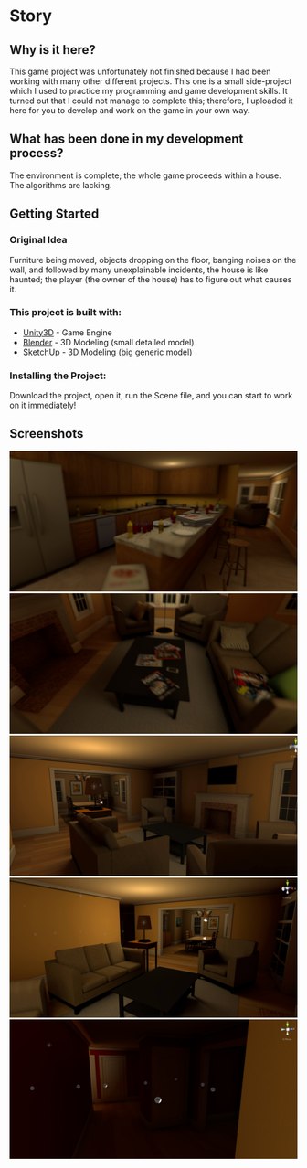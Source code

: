 # Story

## Why is it here?
This game project was unfortunately not finished because I had been working with many other different projects. This one
is a small side-project which I used to practice my programming and game development skills. It turned out that I could
not manage to complete this; therefore, I uploaded it here for you to develop and work on the game in your own way.

## What has been done in my development process?
The environment is complete; the whole game proceeds within a house. The algorithms are lacking.

## Getting Started
### Original Idea
Furniture being moved, objects dropping on the floor, banging noises on the wall, and followed by many unexplainable incidents, the house is like haunted; the player (the owner of the house) has to figure out what causes it.

### This project is built with:

* [Unity3D](https://store.unity.com) - Game Engine
* [Blender](https://www.blender.org/download/) - 3D Modeling (small detailed model)
* [SketchUp](https://www.sketchup.com/download) - 3D Modeling (big generic model)

### Installing the Project:
Download the project, open it, run the Scene file, and you can start to work on it immediately!

## Screenshots
![Kitchen](/Screenshots/kitchen_1.png?raw=true "Kitchen")
![Living Room](/Screenshots/living_1.png?raw=true "Living Room")
![Living Room](/Screenshots/living_2.png?raw=true "Living Room")
![Living Room](/Screenshots/living_3.jpg?raw=true "Living Room")
![Hall](/Screenshots/living_5.png?raw=true "Hallway")
